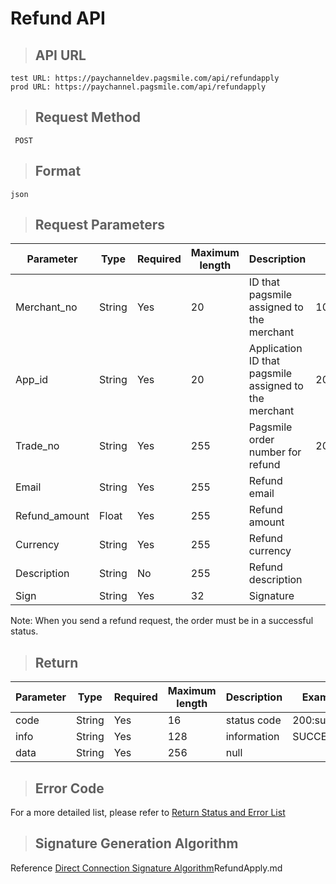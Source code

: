 # Refund API

>## API URL

    test URL: https://paychanneldev.pagsmile.com/api/refundapply
    prod URL: https://paychannel.pagsmile.com/api/refundapply
    
>## Request Method

     POST

>## Format   
  
    json    

>## Request Parameters

Parameter | Type | Required | Maximum length | Description | Example
---  | ---  | ---      | ---      | ---  | ---
Merchant_no | String | Yes | 20 | ID that pagsmile assigned to the merchant | 1024201708140012289
App_id | String | Yes | 20 | Application ID that pagsmile assigned to the merchant | 2017051914172236111
Trade_no | String | Yes | 255 | Pagsmile order number for refund | 2018022604263906847
Email | String | Yes | 255 | Refund email
Refund_amount | Float | Yes | 255 | Refund amount
Currency | String | Yes | 255 | Refund currency
Description | String | No | 255 | Refund description
Sign | String | Yes | 32 | Signature |

Note: When you send a refund request, the order must be in a successful status.

>## Return

Parameter | Type | Required | Maximum length | Description | Example
---  | ---  | ---      | ---      | ---  | ---
code | String | Yes | 16 | status code | 200:success
info | String | Yes | 128 | information | SUCCESS
data | String | Yes | 256 | null    |

>## Error Code

For a more detailed list, please refer to [Return Status and Error List](ReturnResult)

>## Signature Generation Algorithm

Reference [Direct Connection Signature Algorithm](DriectSign)RefundApply.md
